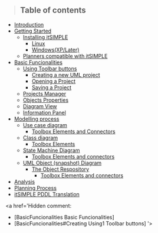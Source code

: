 > ## Table of contents ##

  * [Introduction](Introduction.md)
  * [Getting Started](GettingStarted.md)
    * [Installing itSIMPLE](GettingStarted#Installing_itSIMPLE.md)
      * [Linux](GettingStarted#Linux.md)
      * [Windows(XP/Later)](GettingStarted#Windows_(XP/Vista/7.0).md)
    * [Planners compatible with itSIMPLE](GettingStarted#Planners.md)
  * [Basic Funcionalities](BasicFuncionalities.md)
    * [Using Toolbar buttons](BasicFuncionalities#Using_Toolbar_Buttons.md)
      * [Creating a new UML project](BasicFuncionalities#Creating_a_new_UML_project.md)
      * [Opening a Project](BasicFuncionalities#Opening_a_Project.md)
      * [Saving a Project](BasicFuncionalities#Saving_a_Project.md)
    * [Projects Manager](BasicFuncionalities#Projects_Manager.md)
    * [Objects Properties](BasicFuncionalities#Object_Properties.md)
    * [Diagram View](BasicFuncionalities#Diagram_View.md)
    * [Information Panel](BasicFuncionalities#Information_Panel.md)
  * [Modelling process](Modelling.md)
    * [Use case diagram](ModellingUseCase.md)
      * [Toolbox Elements and Connectors](ModellingUseCase#Toolbox_Elements_and_Connectors.md)
    * [Class diagram](ModellingClassDiagram.md)
      * [Toolbox Elements](ModellingClassDiagram#Toolbox_Elements.md)
    * [State Machine Diagram](ModellingStateDiagram.md)
      * [Toolbox Elements and connectors](ModellingStateDiagram#Toolbox_Elements_and_connectors.md)
    * [UML Object (snapshot) Diagram](ModellingObject.md)
      * [The Object Respository](ModellingObject#The_Object_Respository.md)
        * [Toolbox Elements and connectors](ModellingObject#Toolbox_Elements_and_connectors.md)
  * [Analysis](Analysis.md)
  * [Planning Process](PlanningProcess.md)
  * [itSIMPLE PDDL Translation](PDDL.md)


<a href='Hidden comment: 
* [BasicFuncionalities Basic Funcionalities]
* [BasicFuncionalities#Creating Using1 Toolbar buttons]
'></a>

<a href='Hidden comment: 
This text will be removed from the rendered page.
'></a>